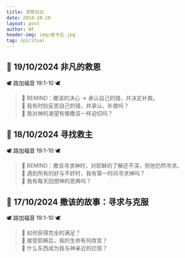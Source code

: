 ```yaml
---
title: 灵修日记
date: 2024-10-20
layout: post
author: WT
header-img: img/皮卡丘.jpg
tag: spiritual
---
```


<h2>🌱 19/10/2024 非凡的救恩</h2>

🕊️ 路加福音 19:1-10 🕊️   
> 🔎 REMIND：撒该的决心 -> 承认自己的错，并决定补救。   
> 💭 我有时刻反思自己的错，并承认、补救吗？  
> 💭 我对神的渴望有像撒该一样迫切吗？  

<h2>🌱 18/10/2024 寻找救主</h2>

🕊️ 路加福音 19:1-10 🕊️   
> 🔎 REMIND：撒该寻求神时，对耶稣的了解还不深，但他仍然寻求。   
> 💭 遇到所有的好与不好时，我有第一时间寻求神吗？  
> 💭 我有每天回想神的恩典吗？  

<h2>🌱 17/10/2024 撒该的故事：寻求与克服</h2>

🕊️ 路加福音 19:1-10 🕊️
> 💭 如何获得完全的满足？  
> 💭 接受耶稣后，我的生命有何改变？  
> 💭 什么东西成为我与神亲近的拦阻？  
